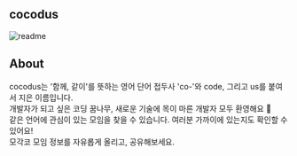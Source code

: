 ## cocodus
![readme](https://user-images.githubusercontent.com/73992484/158941495-ca5ed878-b84f-43bd-8591-1ae943a060c8.png)
## About
cocodus는 '함께, 같이'를 뜻하는 영어 단어 접두사 'co-'와 code, 그리고 us를 붙여서 지은 이름입니다.   
개발자가 되고 싶은 코딩 꿈나무, 새로운 기술에 목이 마른 개발자 모두 환영해요 🎉   
 같은 언어에 관심이 있는 모임을 찾을 수 있습니다. 여러분 가까이에 있는지도 확인할 수 있어요!   
모각코 모임 정보를 자유롭게 올리고, 공유해보세요.
